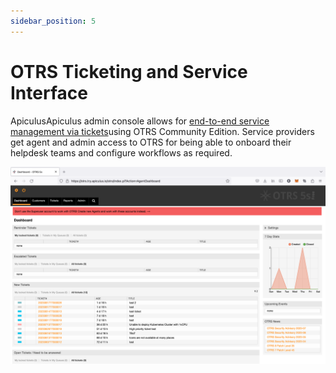 ```yaml
---
sidebar_position: 5
---
```

# OTRS Ticketing and Service Interface

ApiculusApiculus admin console allows for [end-to-end service management via tickets](/docs/Administration/SupportManagement/End-to-endSupportUsingOTRS)using OTRS Community Edition. Service providers get agent and admin access to OTRS for being able to onboard their helpdesk teams and configure workflows as required.

![OTRS Ticketing and Service Interface](img/OTRSTicketingandServiceInterface.png)